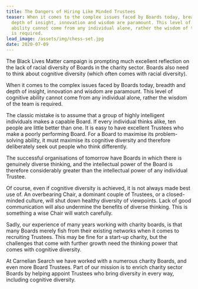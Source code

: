 ```yaml
---
title: The Dangers of Hiring Like Minded Trustees
teaser: When it comes to the complex issues faced by Boards today, breadth and
  depth of insight, innovation and wisdom are paramount. This level of cognitive
  ability cannot come from any individual alone, rather the wisdom of the team
  is required.
lead_image: /assets/img/chess-set.jpg
date: 2020-07-09
---
```


The Black Lives Matter campaign is prompting much excellent reflection on the lack of racial diversity of Boards in the charity sector. Boards also need to think about cognitive diversity (which often comes with racial diversity).

When it comes to the complex issues faced by Boards today, breadth and depth of insight, innovation and wisdom are paramount. This level of cognitive ability cannot come from any individual alone, rather the wisdom of the team is required.

The classic mistake is to assume that a group of highly intelligent individuals makes a capable Board. If every individual thinks alike, ten people are little better than one. It is easy to have excellent Trustees who make a poorly performing Board. For a Board to maximise its problem-solving ability, it must maximise its cognitive diversity and therefore deliberately seek out people who think differently.

The successful organisations of tomorrow have Boards in which there is genuinely diverse thinking, and the intellectual power of the Board is therefore considerably greater than the intellectual power of any individual Trustee.

Of course, even if cognitive diversity is achieved, it is not always made best use of. An overbearing Chair, a dominant couple of Trustees, or a closed-minded culture, will shut down healthy diversity of viewpoints. Lack of good communication will also undermine the benefits of diverse thinking. This is something a wise Chair will watch carefully.

Sadly, our experience of many years working with charity boards, is that many Boards merely fish from their existing networks when it comes to recruiting Trustees. This may be fine for a start-up charity, but the challenges that come with further growth need the thinking power that comes with cognitive diversity.

At Carnelian Search we have worked with a numerous charity Boards, and even more Board Trustees. Part of our mission is to enrich charity sector Boards by helping appoint Trustees who bring diversity in every way, including cognitive diversity.
